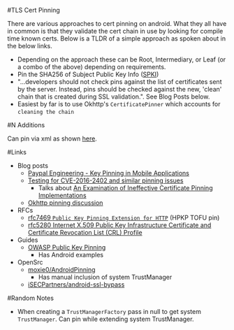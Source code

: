 #TLS Cert Pinning

There are various approaches to cert pinning on android. What they all have in common is that they validate the cert chain in use by looking for compile time known certs. Below is a TLDR of a simple approach as spoken about in the below links.

- Depending on the approach these can be Root, Intermediary, or Leaf (or a combo of the above) depending on requirements. 
- Pin the SHA256 of Subject Public Key Info ([SPKI](https://tools.ietf.org/html/rfc5280#section-4.1.2.7))
- "...developers should not check pins against the list of certificates sent by the server. Instead, pins should be checked against the new, 'clean' chain that is created during SSL validation.". See Blog Posts below.
- Easiest by far is to use Okhttp's `CertificatePinner` which accounts for `cleaning the chain`

#N Additions

Can pin via xml as shown [here](http://developer.android.com/preview/features/security-config.html#CertificatePinning).

#Links

- Blog posts
  - [Paypal Engineering - Key Pinning in Mobile Applications](https://www.paypal-engineering.com/2015/10/14/key-pinning-in-mobile-applications/)
  - [Testing for CVE-2016-2402 and similar pinning issues](https://koz.io/pinning-cve-2016-2402/)
    - Talks about [An Examination of Ineffective Certificate Pinning Implementations](https://www.cigital.com/blog/ineffective-certificate-pinning-implementations/) 
  - [Okhttp pinning discussion](https://github.com/square/okhttp/issues/173) 
- RFCs
  - [rfc7469 `Public Key Pinning Extension for HTTP`](https://tools.ietf.org/html/rfc7469) (HPKP TOFU pin)
  - [rfc5280 Internet X.509 Public Key Infrastructure Certificate and Certificate Revocation List (CRL) Profile](https://tools.ietf.org/html/rfc5280)
- Guides  
  - [OWASP Public Key Pinning](https://www.owasp.org/index.php/Certificate_and_Public_Key_Pinning)
    - Has Android examples
- OpenSrc 
  - [moxie0/AndroidPinning](https://github.com/moxie0/AndroidPinning)
    - Has manual inclusion of system TrustManager 
  - [iSECPartners/android-ssl-bypass](https://github.com/iSECPartners/android-ssl-bypass)

#Random Notes

- When creating a `TrustManagerFactory` pass in null to get system `TrustManager`. Can pin while extending system TrustManager. 
